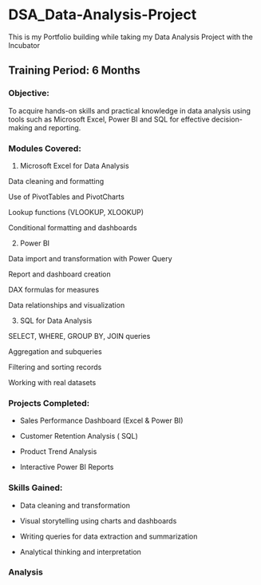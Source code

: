 # DSA_Data-Analysis-Project

This is my Portfolio building while taking my Data Analysis Project with the Incubator


## Training Period:  6 Months


### Objective:

To acquire hands-on skills and practical knowledge in data analysis using tools such as Microsoft Excel, Power BI and SQL for effective decision-making and reporting.


### Modules Covered:

1. Microsoft Excel for Data Analysis

Data cleaning and formatting

Use of PivotTables and PivotCharts

Lookup functions (VLOOKUP, XLOOKUP)

Conditional formatting and dashboards



2. Power BI

Data import and transformation with Power Query

Report and dashboard creation

DAX formulas for measures

Data relationships and visualization


3. SQL for Data Analysis

SELECT, WHERE, GROUP BY, JOIN queries

Aggregation and subqueries

Filtering and sorting records

Working with real datasets




### Projects Completed:

- Sales Performance Dashboard (Excel & Power BI)

- Customer Retention Analysis ( SQL)

- Product Trend Analysis

- Interactive Power BI Reports




### Skills Gained:

- Data cleaning and transformation

- Visual storytelling using charts and dashboards

- Writing queries for data extraction and summarization

- Analytical thinking and interpretation


### Analysis


